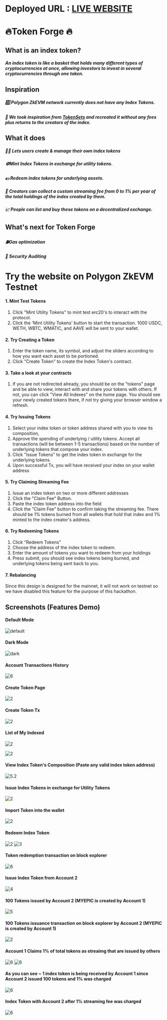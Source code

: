 # Deployed URL : [LIVE WEBSITE](https://tokenforge-zk.vercel.app/)

# 🔥Token Forge 🔥

## What is an index token?

##### An index token is like a basket that holds many different types of cryptocurrencies at once, allowing investors to invest in several cryptocurrencies through one token.

## Inspiration

##### 0️⃣ Polygon ZkEVM network currently does not have any Index Tokens.

##### 💪 We took inspiration from [TokenSets](https://www.tokensets.com/) and recreated it without any fees plus returns to the creators of the index.

## What it does

##### 👨‍🍳 Lets users create & manage their own index tokens

##### 🪙Mint Index Tokens in exchange for utility tokens.

##### 💵 Redeem index tokens for underlying assets.

##### 🤑 Creators can collect a custom streaming fee from 0 to 1% per year of the total holdings of the index created by them.

##### 📈 People can list and buy these tokens on a decentralized exchange.

## What's next for Token Forge

##### ⛽Gas optimization

##### 🔐 Security Auditing

# Try the website on Polygon ZkEVM Testnet

#### 1. Mint Test Tokens

1. Click "Mint Utility Tokens" to mint test erc20's to interact with the protocol. <br/>
2. Click the 'Mint Utility Tokens' button to start the transaction. 1000 USDC, WETH, WBTC, WMATIC, and AAVE will be sent to your wallet.

#### 2. Try Creating a Token

1. Enter the token name, its symbol, and adjust the sliders according to how you want each asset to be portioned. <br/>
2. Click "Create Token" to create the Index Token's contract.

#### 3. Take a look at your contracts

1. If you are not redirected already, you should be on the "tokens" page and be able to view, interact with and share your tokens with others. If not, you can click "View All Indexes" on the home page. You should see your newly created tokens there, if not try giving your browser window a refresh.

#### 4. Try Issuing Tokens

1.  Select your index token or token address shared with you to view its composition, <br/>
2.  Approve the spending of underlying / utility tokens. Accept all transactions (will be between 1-5 transactions) based on the number of underlying tokens that compose your index.<br/>
3.  Click "Issue Tokens" to get the index token in exchange for the underlying tokens.<br/>
4.  Upon successful Tx, you will have received your index on your wallet address

#### 5. Try Claiming Streaming Fee

1. Issue an index token on two or more different addresses <br/>
2. Click the "Claim Fee" Button. <br/>
3. Paste the index token address into the field <br/>
4. Click the "Claim Fee" button to confirm taking the streaming fee. There should be 1% tokens burned from all wallets that hold that index and 1% minted to the index creator's address.

#### 6. Try Redeeming Tokens

1. Click "Redeem Tokens" <br/>
2. Choose the address of the index token to redeem. <br/>
3. Enter the amount of tokens you want to redeem from your holdings <br/>
4. Press submit, you should see index tokens being burned, and underlying tokens being sent back to you.

#### 7. Rebalancing

Since this design is designed for the mainnet, it will not work on testnet so we have disabled this feature for the purpose of this hackathon.

## Screenshots (Features Demo)

#### Default Mode

![default](https://raw.githubusercontent.com/JustUzair/zk-index-polygon/master/frontend/Screenshots/1.png)

#### Dark Mode

![dark](https://raw.githubusercontent.com/JustUzair/zk-index-polygon/master/frontend/Screenshots/1-dark.png)

#### Account Transactions History

![6](https://raw.githubusercontent.com/JustUzair/zk-index-polygon/master/frontend/Screenshots/tx-history.png)

#### Create Token Page

![2](https://raw.githubusercontent.com/JustUzair/zk-index-polygon/master/frontend/Screenshots/2.png)

#### Create Token Tx

![2](https://raw.githubusercontent.com/JustUzair/zk-index-polygon/master/frontend/Screenshots/3.png)

#### List of My Indexed

![2](https://raw.githubusercontent.com/JustUzair/zk-index-polygon/master/frontend/Screenshots/4.png)

![2](https://raw.githubusercontent.com/JustUzair/zk-index-polygon/master/frontend/Screenshots/5.1.png)

#### View Index Token's Composition (Paste any valid index token address)

![5.2](https://raw.githubusercontent.com/JustUzair/zk-index-polygon/master/frontend/Screenshots/5.2.png)

#### Issue Index Tokens in exchange for Utility Tokens

![2](https://raw.githubusercontent.com/JustUzair/zk-index-polygon/master/frontend/Screenshots/6.png)

#### Import Token into the wallet

![2](https://raw.githubusercontent.com/JustUzair/zk-index-polygon/master/frontend/Screenshots/7.png)

#### Redeem Index Token

![2](https://raw.githubusercontent.com/JustUzair/zk-index-polygon/master/frontend/Screenshots/8.png)
![3](https://raw.githubusercontent.com/JustUzair/zk-index-polygon/master/frontend/Screenshots/9.png)

#### Token redemption transaction on block explorer

![6](https://raw.githubusercontent.com/JustUzair/zk-index-polygon/master/frontend/Screenshots/token-redeem.png)

#### Issue Index Token from Account 2

![4](https://raw.githubusercontent.com/JustUzair/zk-index-polygon/master/frontend/Screenshots/10.png)

#### 100 Tokens issued by Account 2 (MYEPIC is created by Account 1)

![5](https://raw.githubusercontent.com/JustUzair/zk-index-polygon/master/frontend/Screenshots/11.png)

#### 100 Tokens issuance transaction on block explorer by Account 2 (MYEPIC is created by Account 1)

![2](https://raw.githubusercontent.com/JustUzair/zk-index-polygon/master/frontend/Screenshots/account-2-issue-tx.png)

#### Account 1 Claims 1% of total tokens as streaimg that are issued by others

![6](https://raw.githubusercontent.com/JustUzair/zk-index-polygon/master/frontend/Screenshots/12.png)
![6](https://raw.githubusercontent.com/JustUzair/zk-index-polygon/master/frontend/Screenshots/13.png)

#### As you can see ~ 1 index token is being received by Account 1 since Account 2 issued 100 tokens and 1% was charged

![6](https://raw.githubusercontent.com/JustUzair/zk-index-polygon/master/frontend/Screenshots/14.png)

#### Index Token with Account 2 after 1% streaming fee was charged

![6](https://raw.githubusercontent.com/JustUzair/zk-index-polygon/master/frontend/Screenshots/after-fee-claim-account-2.png)
